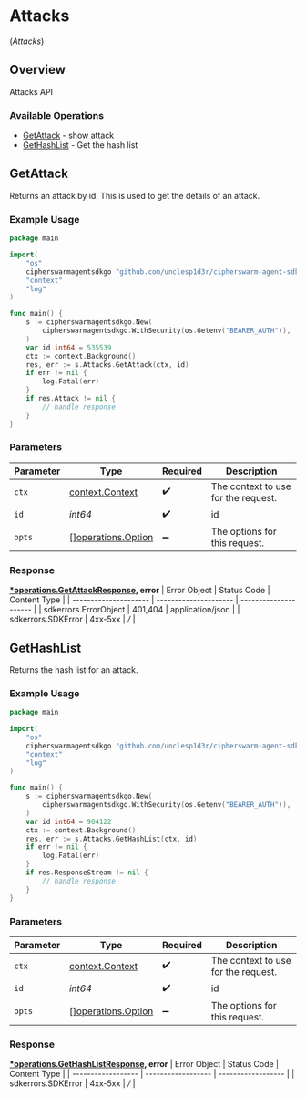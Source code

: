 # Attacks
(*Attacks*)

## Overview

Attacks API

### Available Operations

* [GetAttack](#getattack) - show attack
* [GetHashList](#gethashlist) - Get the hash list

## GetAttack

Returns an attack by id. This is used to get the details of an attack.

### Example Usage

```go
package main

import(
	"os"
	cipherswarmagentsdkgo "github.com/unclesp1d3r/cipherswarm-agent-sdk-go"
	"context"
	"log"
)

func main() {
    s := cipherswarmagentsdkgo.New(
        cipherswarmagentsdkgo.WithSecurity(os.Getenv("BEARER_AUTH")),
    )
    var id int64 = 535539
    ctx := context.Background()
    res, err := s.Attacks.GetAttack(ctx, id)
    if err != nil {
        log.Fatal(err)
    }
    if res.Attack != nil {
        // handle response
    }
}
```

### Parameters

| Parameter                                                | Type                                                     | Required                                                 | Description                                              |
| -------------------------------------------------------- | -------------------------------------------------------- | -------------------------------------------------------- | -------------------------------------------------------- |
| `ctx`                                                    | [context.Context](https://pkg.go.dev/context#Context)    | :heavy_check_mark:                                       | The context to use for the request.                      |
| `id`                                                     | *int64*                                                  | :heavy_check_mark:                                       | id                                                       |
| `opts`                                                   | [][operations.Option](../../models/operations/option.md) | :heavy_minus_sign:                                       | The options for this request.                            |


### Response

**[*operations.GetAttackResponse](../../models/operations/getattackresponse.md), error**
| Error Object          | Status Code           | Content Type          |
| --------------------- | --------------------- | --------------------- |
| sdkerrors.ErrorObject | 401,404               | application/json      |
| sdkerrors.SDKError    | 4xx-5xx               | */*                   |

## GetHashList

Returns the hash list for an attack.

### Example Usage

```go
package main

import(
	"os"
	cipherswarmagentsdkgo "github.com/unclesp1d3r/cipherswarm-agent-sdk-go"
	"context"
	"log"
)

func main() {
    s := cipherswarmagentsdkgo.New(
        cipherswarmagentsdkgo.WithSecurity(os.Getenv("BEARER_AUTH")),
    )
    var id int64 = 904122
    ctx := context.Background()
    res, err := s.Attacks.GetHashList(ctx, id)
    if err != nil {
        log.Fatal(err)
    }
    if res.ResponseStream != nil {
        // handle response
    }
}
```

### Parameters

| Parameter                                                | Type                                                     | Required                                                 | Description                                              |
| -------------------------------------------------------- | -------------------------------------------------------- | -------------------------------------------------------- | -------------------------------------------------------- |
| `ctx`                                                    | [context.Context](https://pkg.go.dev/context#Context)    | :heavy_check_mark:                                       | The context to use for the request.                      |
| `id`                                                     | *int64*                                                  | :heavy_check_mark:                                       | id                                                       |
| `opts`                                                   | [][operations.Option](../../models/operations/option.md) | :heavy_minus_sign:                                       | The options for this request.                            |


### Response

**[*operations.GetHashListResponse](../../models/operations/gethashlistresponse.md), error**
| Error Object       | Status Code        | Content Type       |
| ------------------ | ------------------ | ------------------ |
| sdkerrors.SDKError | 4xx-5xx            | */*                |
